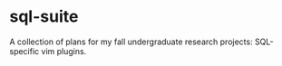 # sql-suite
A collection of plans for my fall undergraduate research projects: SQL-specific vim plugins. 
